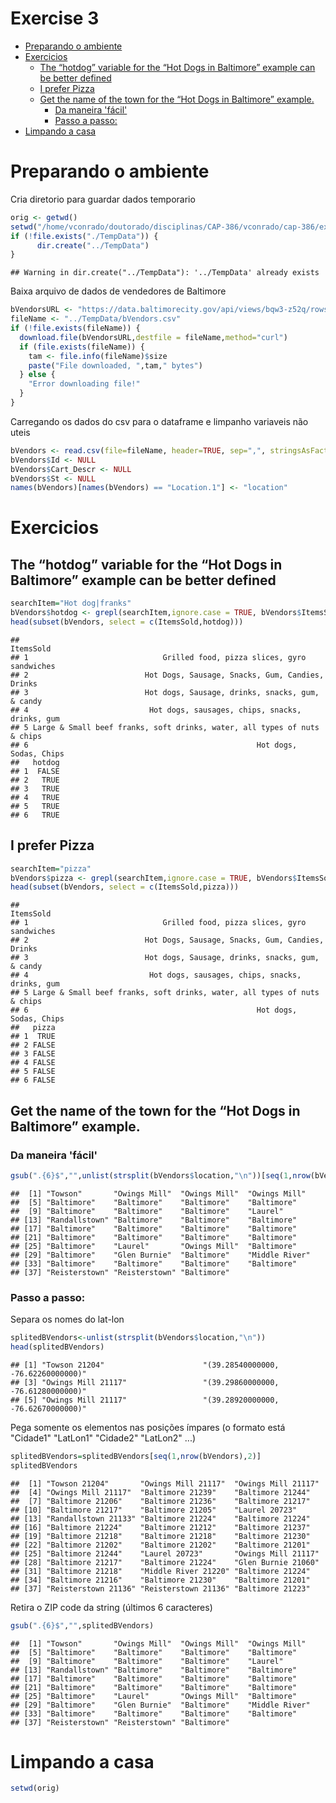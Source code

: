 Exercise 3
================

-   [Preparando o ambiente](#preparando-o-ambiente)
-   [Exercicios](#exercicios)
    -   [The “hotdog” variable for the “Hot Dogs in Baltimore” example can be better defined](#the-hotdog-variable-for-the-hot-dogs-in-baltimore-example-can-be-better-defined)
    -   [I prefer Pizza](#i-prefer-pizza)
    -   [Get the name of the town for the “Hot Dogs in Baltimore” example.](#get-the-name-of-the-town-for-the-hot-dogs-in-baltimore-example.)
        -   [Da maneira 'fácil'](#da-maneira-fácil)
        -   [Passo a passo:](#passo-a-passo)
-   [Limpando a casa](#limpando-a-casa)

Preparando o ambiente
=====================

Cria diretorio para guardar dados temporario

``` r
orig <- getwd()
setwd("/home/vconrado/doutorado/disciplinas/CAP-386/vconrado/cap-386/exercises")
if (!file.exists("./TempData")) {
      dir.create("../TempData")  
}
```

    ## Warning in dir.create("../TempData"): '../TempData' already exists

Baixa arquivo de dados de vendedores de Baltimore

``` r
bVendorsURL <- "https://data.baltimorecity.gov/api/views/bqw3-z52q/rows.csv?accessType=DOWNLOAD"
fileName <- "../TempData/bVendors.csv"
if (!file.exists(fileName)) {
  download.file(bVendorsURL,destfile = fileName,method="curl")
  if (file.exists(fileName)) {
    tam <- file.info(fileName)$size
    paste("File downloaded, ",tam," bytes")
  } else {
    "Error downloading file!"
  }
}
```

Carregando os dados do csv para o dataframe e limpanho variaveis não uteis

``` r
bVendors <- read.csv(file=fileName, header=TRUE, sep=",", stringsAsFactors=FALSE)
bVendors$Id <- NULL
bVendors$Cart_Descr <- NULL
bVendors$St <- NULL
names(bVendors)[names(bVendors) == "Location.1"] <- "location"
```

Exercicios
==========

The “hotdog” variable for the “Hot Dogs in Baltimore” example can be better defined
-----------------------------------------------------------------------------------

``` r
searchItem="Hot dog|franks"
bVendors$hotdog <- grepl(searchItem,ignore.case = TRUE, bVendors$ItemsSold)
head(subset(bVendors, select = c(ItemsSold,hotdog)))
```

    ##                                                                  ItemsSold
    ## 1                              Grilled food, pizza slices, gyro sandwiches
    ## 2                          Hot Dogs, Sausage, Snacks, Gum, Candies, Drinks
    ## 3                          Hot dogs, Sausage, drinks, snacks, gum, & candy
    ## 4                           Hot dogs, sausages, chips, snacks, drinks, gum
    ## 5 Large & Small beef franks, soft drinks, water, all types of nuts & chips
    ## 6                                                   Hot dogs, Sodas, Chips
    ##   hotdog
    ## 1  FALSE
    ## 2   TRUE
    ## 3   TRUE
    ## 4   TRUE
    ## 5   TRUE
    ## 6   TRUE

I prefer Pizza
--------------

``` r
searchItem="pizza"
bVendors$pizza <- grepl(searchItem,ignore.case = TRUE, bVendors$ItemsSold)
head(subset(bVendors, select = c(ItemsSold,pizza)))
```

    ##                                                                  ItemsSold
    ## 1                              Grilled food, pizza slices, gyro sandwiches
    ## 2                          Hot Dogs, Sausage, Snacks, Gum, Candies, Drinks
    ## 3                          Hot dogs, Sausage, drinks, snacks, gum, & candy
    ## 4                           Hot dogs, sausages, chips, snacks, drinks, gum
    ## 5 Large & Small beef franks, soft drinks, water, all types of nuts & chips
    ## 6                                                   Hot dogs, Sodas, Chips
    ##   pizza
    ## 1  TRUE
    ## 2 FALSE
    ## 3 FALSE
    ## 4 FALSE
    ## 5 FALSE
    ## 6 FALSE

Get the name of the town for the “Hot Dogs in Baltimore” example.
-----------------------------------------------------------------

### Da maneira 'fácil'

``` r
gsub(".{6}$","",unlist(strsplit(bVendors$location,"\n"))[seq(1,nrow(bVendors),2)])
```

    ##  [1] "Towson"       "Owings Mill"  "Owings Mill"  "Owings Mill" 
    ##  [5] "Baltimore"    "Baltimore"    "Baltimore"    "Baltimore"   
    ##  [9] "Baltimore"    "Baltimore"    "Baltimore"    "Laurel"      
    ## [13] "Randallstown" "Baltimore"    "Baltimore"    "Baltimore"   
    ## [17] "Baltimore"    "Baltimore"    "Baltimore"    "Baltimore"   
    ## [21] "Baltimore"    "Baltimore"    "Baltimore"    "Baltimore"   
    ## [25] "Baltimore"    "Laurel"       "Owings Mill"  "Baltimore"   
    ## [29] "Baltimore"    "Glen Burnie"  "Baltimore"    "Middle River"
    ## [33] "Baltimore"    "Baltimore"    "Baltimore"    "Baltimore"   
    ## [37] "Reisterstown" "Reisterstown" "Baltimore"

### Passo a passo:

Separa os nomes do lat-lon

``` r
splitedBVendors<-unlist(strsplit(bVendors$location,"\n"))
head(splitedBVendors)
```

    ## [1] "Towson 21204"                      "(39.28540000000, -76.62260000000)"
    ## [3] "Owings Mill 21117"                 "(39.29860000000, -76.61280000000)"
    ## [5] "Owings Mill 21117"                 "(39.28920000000, -76.62670000000)"

Pega somente os elementos nas posições ímpares (o formato está "Cidade1" "LatLon1" "Cidade2" "LatLon2" ...)

``` r
splitedBVendors=splitedBVendors[seq(1,nrow(bVendors),2)]
splitedBVendors
```

    ##  [1] "Towson 21204"       "Owings Mill 21117"  "Owings Mill 21117" 
    ##  [4] "Owings Mill 21117"  "Baltimore 21239"    "Baltimore 21244"   
    ##  [7] "Baltimore 21206"    "Baltimore 21236"    "Baltimore 21217"   
    ## [10] "Baltimore 21217"    "Baltimore 21205"    "Laurel 20723"      
    ## [13] "Randallstown 21133" "Baltimore 21224"    "Baltimore 21224"   
    ## [16] "Baltimore 21224"    "Baltimore 21212"    "Baltimore 21237"   
    ## [19] "Baltimore 21218"    "Baltimore 21218"    "Baltimore 21230"   
    ## [22] "Baltimore 21202"    "Baltimore 21202"    "Baltimore 21201"   
    ## [25] "Baltimore 21244"    "Laurel 20723"       "Owings Mill 21117" 
    ## [28] "Baltimore 21217"    "Baltimore 21224"    "Glen Burnie 21060" 
    ## [31] "Baltimore 21218"    "Middle River 21220" "Baltimore 21224"   
    ## [34] "Baltimore 21216"    "Baltimore 21230"    "Baltimore 21201"   
    ## [37] "Reisterstown 21136" "Reisterstown 21136" "Baltimore 21223"

Retira o ZIP code da string (últimos 6 caracteres)

``` r
gsub(".{6}$","",splitedBVendors)
```

    ##  [1] "Towson"       "Owings Mill"  "Owings Mill"  "Owings Mill" 
    ##  [5] "Baltimore"    "Baltimore"    "Baltimore"    "Baltimore"   
    ##  [9] "Baltimore"    "Baltimore"    "Baltimore"    "Laurel"      
    ## [13] "Randallstown" "Baltimore"    "Baltimore"    "Baltimore"   
    ## [17] "Baltimore"    "Baltimore"    "Baltimore"    "Baltimore"   
    ## [21] "Baltimore"    "Baltimore"    "Baltimore"    "Baltimore"   
    ## [25] "Baltimore"    "Laurel"       "Owings Mill"  "Baltimore"   
    ## [29] "Baltimore"    "Glen Burnie"  "Baltimore"    "Middle River"
    ## [33] "Baltimore"    "Baltimore"    "Baltimore"    "Baltimore"   
    ## [37] "Reisterstown" "Reisterstown" "Baltimore"

Limpando a casa
===============

``` r
setwd(orig)
```
